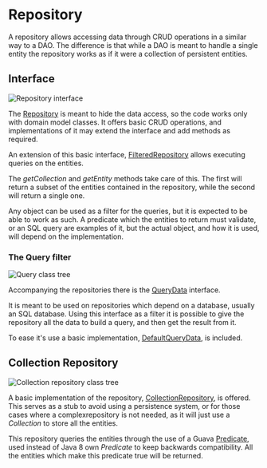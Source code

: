 # Repository

A repository allows accessing data through CRUD operations in a similar way to a DAO. The difference is that while a DAO is meant to handle a single entity the repository works as if it were a collection of persistent entities.

## Interface

![Repository interface][repository-class_tree]

The [Repository][repository] is meant to hide the data access, so the code works only with domain model classes. It offers basic CRUD operations, and implementations of it may extend the interface and add methods as required.

An extension of this basic interface, [FilteredRepository][filtered_repository] allows executing queries on the entities.

The _getCollection_ and _getEntity_ methods take care of this. The first will return a subset of the entities contained in the repository, while the second will return a single one. 

Any object can be used as a filter for the queries, but it is expected to be able to work as such. A predicate which the entities to return must validate, or an SQL query are examples of it, but the actual object, and how it is used, will depend on the implementation.

### The Query filter

![Query class tree][query_data-class_tree]

Accompanying the repositories there is the [QueryData][query_data] interface.

It is meant to be used on repositories which depend on a database, usually an SQL database. Using this interface as a filter it is possible to give the repository all the data to build a query, and then get the result from it.

To ease it's use a basic implementation, [DefaultQueryData][default_query_data], is included.

## Collection Repository

![Collection repository class tree][collection_repository-class_tree]

A basic implementation of the repository, [CollectionRepository][collection_repository], is offered. This serves as a stub to avoid using a persistence system, or for those cases where a complexrepository is not needed, as it will just use a _Collection_ to store all the entities.

This repository queries the entities through the use of a Guava [Predicate][predicate], used instead of Java 8 own _Predicate_ to keep backwards compatibility. All the entities which make this predicate true will be returned.

[repository]: ./apidocs/com/wandrell/pattern/repository/Repository.html
[repository-class_tree]: ./images/repository_class_tree.png
[filtered_repository]: ./apidocs/com/wandrell/pattern/repository/FilteredRepository.html
[query_data]: ./apidocs/com/wandrell/pattern/repository/QueryData.html
[query_data-class_tree]: ./images/query_class_tree.png
[default_query_data]: ./apidocs/com/wandrell/pattern/repository/DefaultQueryData.html
[collection_repository]: ./apidocs/com/wandrell/pattern/repository/CollectionRepository.html
[collection_repository-class_tree]: ./images/collection_repository_class_tree.png
[predicate]: http://docs.guava-libraries.googlecode.com/git/javadoc/com/google/common/base/Predicate.html